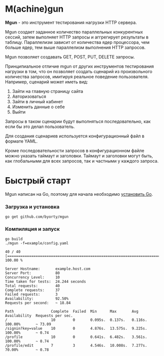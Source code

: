 # M(achine)gun

**Mgun** - это инструмент тестирования нагрузки HTTP сервера.

Mgun создает заданное количество параллельных конкурентных сессий, затем выполняет HTTP запросы и аггрегирует результаты в таблицу.
Параллелизм зависит от количества ядер процессора, чем больше ядер, тем выше параллелизм выполнения HTTP запросов.

Mgun позволяет создавать GET, POST, PUT, DELETE запросы.

Принципиальное отличие mgun от других инструментов тестирования нагрузки в том,
что он позволяет создать сценарий из произвольного количества запросов, имитируя реальное поведение пользователя.
Например, сценарий может иметь вид:

1. Зайти на главную страницу сайта
2. Авторизоваться
3. Зайти в личный кабинет
4. Изменить данные о себе
5. Выйти

Запросы в таком сценарии будут выполняться последовательно, как если бы это делал пользователь.

Для создания сценариев используется конфигурационный файл в формате YAML.

Кроме последовательности запросов в конфигурационном файле можно указать таймаут и заголовки.
Таймаут и заголовки могут быть, как глобальными для всех запросов, так и частными у каждого запроса.

# Быстрый старт

Mgun написан на Go, поэтому для начала необходимо [установить Go](http://golang.org/doc/install).

### Загрузка и установка

    go get github.com/byorty/mgun

### Компиляция и запуск

    go build
    ./mgun -f=example/config.yaml

    40 / 40 [==================================================================================] 100.00 %

    Server Hostname:       example.host.com
    Server Port:           80
    Concurrency Level:     10
    Time taken for tests:  24.244 seconds
    Total requests:        40
    Complete requests:     37
    Failed requests:       3
    Availability:          92.50%
    Requests per second:   ~ 18.84

    Path                 Complete  Failed  Min      Max       Avg      Availability  Requests per sec.
    /                    10        0       0.095s.  0.137s.   0.116s.  100.00%       ~ 73.09
    /signin?key=value    10        0       4.876s.  13.575s.  9.225s.  100.00%       ~ 0.74
    /profile             10        0       0.641s.  6.482s.   3.561s.  100.00%       ~ 0.74
    /profile/edit        7         3       4.546s.  10.008s.  7.277s.  70.00%        ~ 0.78



